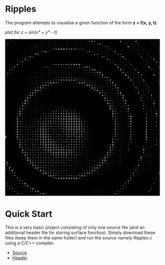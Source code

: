 # Ripples

The program attempts to visualise a given function of the form **z = f(x, y, t)**.

_plot for z = sin(x² + y² - t)_

![](images/Ripples.gif)

# Quick Start 

This is a very basic project consisting of only one source file (and an additional header file for storing surface functios). Simply download these files (keep them in the same folder) and run the source namely Ripples.c using a C/C++ compiler.

- [Source](https://raw.githubusercontent.com/abhinav841/Ripples/main/Ripples.c)
- [Header](https://raw.githubusercontent.com/abhinav841/Ripples/main/fav_fxns/surface.h)

